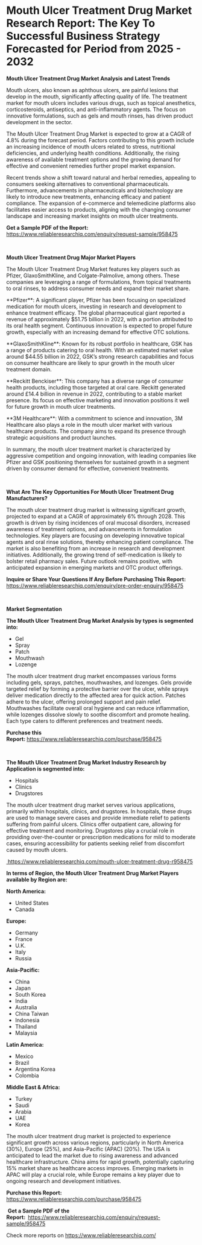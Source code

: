 <p><h1>Mouth Ulcer Treatment Drug Market Research Report: The Key To Successful Business Strategy Forecasted for Period from 2025 - 2032</h1></p><p><strong>Mouth Ulcer Treatment Drug Market Analysis and Latest Trends</strong></p>
<p><p>Mouth ulcers, also known as aphthous ulcers, are painful lesions that develop in the mouth, significantly affecting quality of life. The treatment market for mouth ulcers includes various drugs, such as topical anesthetics, corticosteroids, antiseptics, and anti-inflammatory agents. The focus on innovative formulations, such as gels and mouth rinses, has driven product development in the sector.</p><p>The Mouth Ulcer Treatment Drug Market is expected to grow at a CAGR of 4.8% during the forecast period. Factors contributing to this growth include an increasing incidence of mouth ulcers related to stress, nutritional deficiencies, and underlying health conditions. Additionally, the rising awareness of available treatment options and the growing demand for effective and convenient remedies further propel market expansion.</p><p>Recent trends show a shift toward natural and herbal remedies, appealing to consumers seeking alternatives to conventional pharmaceuticals. Furthermore, advancements in pharmaceuticals and biotechnology are likely to introduce new treatments, enhancing efficacy and patient compliance. The expansion of e-commerce and telemedicine platforms also facilitates easier access to products, aligning with the changing consumer landscape and increasing market insights on mouth ulcer treatments.</p></p>
<p><strong>Get a Sample PDF of the Report:&nbsp;</strong> <a href="https://www.reliableresearchiq.com/enquiry/request-sample/958475?utm_campaign=2580&utm_medium=2&utm_source=Github&utm_content=ia&utm_term=21032025&utm_id=mouth-ulcer-treatment-drug">https://www.reliableresearchiq.com/enquiry/request-sample/958475</a></p>
<p>&nbsp;</p>
<p><strong>Mouth Ulcer Treatment Drug Major Market Players</strong></p>
<p><p>The Mouth Ulcer Treatment Drug Market features key players such as Pfizer, GlaxoSmithKline, and Colgate-Palmolive, among others. These companies are leveraging a range of formulations, from topical treatments to oral rinses, to address consumer needs and expand their market share.</p><p>**Pfizer**: A significant player, Pfizer has been focusing on specialized medication for mouth ulcers, investing in research and development to enhance treatment efficacy. The global pharmaceutical giant reported a revenue of approximately $51.75 billion in 2022, with a portion attributed to its oral health segment. Continuous innovation is expected to propel future growth, especially with an increasing demand for effective OTC solutions.</p><p>**GlaxoSmithKline**: Known for its robust portfolio in healthcare, GSK has a range of products catering to oral health. With an estimated market value around $44.55 billion in 2022, GSK’s strong research capabilities and focus on consumer healthcare are likely to spur growth in the mouth ulcer treatment domain. </p><p>**Reckitt Benckiser**: This company has a diverse range of consumer health products, including those targeted at oral care. Reckitt generated around £14.4 billion in revenue in 2022, contributing to a stable market presence. Its focus on effective marketing and innovation positions it well for future growth in mouth ulcer treatments.</p><p>**3M Healthcare**: With a commitment to science and innovation, 3M Healthcare also plays a role in the mouth ulcer market with various healthcare products. The company aims to expand its presence through strategic acquisitions and product launches.</p><p>In summary, the mouth ulcer treatment market is characterized by aggressive competition and ongoing innovation, with leading companies like Pfizer and GSK positioning themselves for sustained growth in a segment driven by consumer demand for effective, convenient treatments.</p></p>
<p>&nbsp;</p>
<p><strong>What Are The Key Opportunities For Mouth Ulcer Treatment Drug Manufacturers?</strong></p>
<p><p>The mouth ulcer treatment drug market is witnessing significant growth, projected to expand at a CAGR of approximately 6% through 2028. This growth is driven by rising incidences of oral mucosal disorders, increased awareness of treatment options, and advancements in formulation technologies. Key players are focusing on developing innovative topical agents and oral rinse solutions, thereby enhancing patient compliance. The market is also benefiting from an increase in research and development initiatives. Additionally, the growing trend of self-medication is likely to bolster retail pharmacy sales. Future outlook remains positive, with anticipated expansion in emerging markets and OTC product offerings.</p></p>
<p><strong>Inquire or Share Your Questions If Any Before Purchasing This Report:</strong> <a href="https://www.reliableresearchiq.com/enquiry/pre-order-enquiry/958475?utm_campaign=2580&utm_medium=2&utm_source=Github&utm_content=ia&utm_term=21032025&utm_id=mouth-ulcer-treatment-drug">https://www.reliableresearchiq.com/enquiry/pre-order-enquiry/958475</a></p>
<p>&nbsp;</p>
<p><strong>Market Segmentation</strong></p>
<p><strong>The Mouth Ulcer Treatment Drug Market Analysis by types is segmented into:</strong></p>
<p><ul><li>Gel</li><li>Spray</li><li>Patch</li><li>Mouthwash</li><li>Lozenge</li></ul></p>
<p><p>The mouth ulcer treatment drug market encompasses various forms including gels, sprays, patches, mouthwashes, and lozenges. Gels provide targeted relief by forming a protective barrier over the ulcer, while sprays deliver medication directly to the affected area for quick action. Patches adhere to the ulcer, offering prolonged support and pain relief. Mouthwashes facilitate overall oral hygiene and can reduce inflammation, while lozenges dissolve slowly to soothe discomfort and promote healing. Each type caters to different preferences and treatment needs.</p></p>
<p><strong>Purchase this Report:&nbsp;</strong><a href="https://www.reliableresearchiq.com/purchase/958475?utm_campaign=2580&utm_medium=2&utm_source=Github&utm_content=ia&utm_term=21032025&utm_id=mouth-ulcer-treatment-drug">https://www.reliableresearchiq.com/purchase/958475</a></p>
<p>&nbsp;</p>
<p><strong>The Mouth Ulcer Treatment Drug Market Industry Research by Application is segmented into:</strong></p>
<p><ul><li>Hospitals</li><li>Clinics</li><li>Drugstores</li></ul></p>
<p><p>The mouth ulcer treatment drug market serves various applications, primarily within hospitals, clinics, and drugstores. In hospitals, these drugs are used to manage severe cases and provide immediate relief to patients suffering from painful ulcers. Clinics offer outpatient care, allowing for effective treatment and monitoring. Drugstores play a crucial role in providing over-the-counter or prescription medications for mild to moderate cases, ensuring accessibility for patients seeking relief from discomfort caused by mouth ulcers.</p></p>
<p><a href="https://www.reliableresearchiq.com/mouth-ulcer-treatment-drug-r958475?utm_campaign=2580&utm_medium=2&utm_source=Github&utm_content=ia&utm_term=21032025&utm_id=mouth-ulcer-treatment-drug">&nbsp;https://www.reliableresearchiq.com/mouth-ulcer-treatment-drug-r958475</a></p>
<p><strong>In terms of Region, the Mouth Ulcer Treatment Drug Market Players available by Region are:</strong></p>
<p>
    <p> <strong> North America: </strong>
        <ul>
            <li>United States</li>
            <li>Canada</li>
        </ul>
        </p> 
    <p> <strong> Europe: </strong>
        <ul>
            <li>Germany</li>
            <li>France</li>
            <li>U.K.</li>
            <li>Italy</li>
            <li>Russia</li>
        </ul>
        </p> 
    <p> <strong> Asia-Pacific: </strong>
        <ul>
            <li>China</li>
            <li>Japan</li>
            <li>South Korea</li>
            <li>India</li>
            <li>Australia</li>
            <li>China Taiwan</li>
            <li>Indonesia</li>
            <li>Thailand</li>
            <li>Malaysia</li>
        </ul>
        </p> 
    <p> <strong> Latin America: </strong>
        <ul>
            <li>Mexico</li>
            <li>Brazil</li>
            <li>Argentina Korea</li>
            <li>Colombia</li>
        </ul>
        </p> 
    <p> <strong> Middle East & Africa: </strong>
        <ul>
            <li>Turkey</li>
            <li>Saudi</li>
            <li>Arabia</li>
            <li>UAE</li>
            <li>Korea</li>
        </ul>
    </p>
    </p>
<p><p>The mouth ulcer treatment drug market is projected to experience significant growth across various regions, particularly in North America (30%), Europe (25%), and Asia-Pacific (APAC) (20%). The USA is anticipated to lead the market due to rising awareness and advanced healthcare infrastructure. China aims for rapid growth, potentially capturing 15% market share as healthcare access improves. Emerging markets in APAC will play a crucial role, while Europe remains a key player due to ongoing research and development initiatives.</p></p>
<p><strong>Purchase this Report: </strong><a href="https://www.reliableresearchiq.com/purchase/958475?utm_campaign=2580&utm_medium=2&utm_source=Github&utm_content=ia&utm_term=21032025&utm_id=mouth-ulcer-treatment-drug">https://www.reliableresearchiq.com/purchase/958475</a></p>
<p>&nbsp;<strong>Get a Sample PDF of the Report:&nbsp;&nbsp;</strong><a href="https://www.reliableresearchiq.com/enquiry/request-sample/958475?utm_campaign=2580&utm_medium=2&utm_source=Github&utm_content=ia&utm_term=21032025&utm_id=mouth-ulcer-treatment-drug">https://www.reliableresearchiq.com/enquiry/request-sample/958475</a></p>
<p><strong></strong></p>
<p>Check more reports on <a href="https://www.reliableresearchiq.com/?utm_campaign=2580&utm_medium=2&utm_source=Github&utm_content=ia&utm_term=21032025&utm_id=mouth-ulcer-treatment-drug">https://www.reliableresearchiq.com/</a></p>